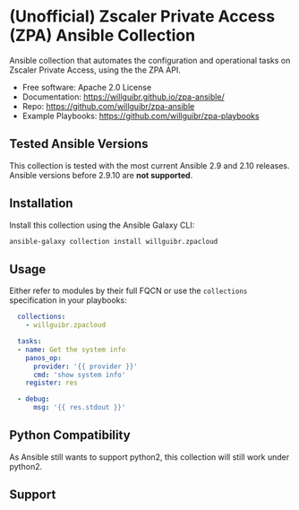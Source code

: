 (Unofficial) Zscaler Private Access (ZPA) Ansible Collection
=========================

Ansible collection that automates the configuration and operational tasks on
Zscaler Private Access, using the the ZPA API.

-   Free software: Apache 2.0 License
-   Documentation:
    <https://willguibr.github.io/zpa-ansible/>
-   Repo:
    <https://github.com/willguibr/zpa-ansible>
-   Example Playbooks:
    <https://github.com/willguibr/zpa-playbooks>

Tested Ansible Versions
-----------------------

This collection is tested with the most current Ansible 2.9 and 2.10 releases.  Ansible versions
before 2.9.10 are **not supported**.

Installation
------------

Install this collection using the Ansible Galaxy CLI:

```bash
ansible-galaxy collection install willguibr.zpacloud
```

Usage
-----

Either refer to modules by their full FQCN or use the `collections`
specification in your playbooks:

```yaml
  collections:
    - willguibr.zpacloud

  tasks:
  - name: Get the system info
    panos_op:
      provider: '{{ provider }}'
      cmd: 'show system info'
    register: res

  - debug:
      msg: '{{ res.stdout }}'
```

Python Compatibility
--------------------

As Ansible still wants to support python2, this collection will still work
under python2.

Support
-------
